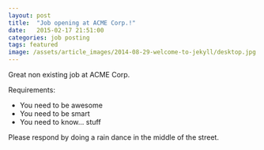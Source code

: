 ```yaml
---
layout: post
title:  "Job opening at ACME Corp.!"
date:   2015-02-17 21:51:00
categories: job posting
tags: featured
image: /assets/article_images/2014-08-29-welcome-to-jekyll/desktop.jpg
---
```

Great non existing job at ACME Corp.

Requirements:
- You need to be awesome
- You need to be smart
- You need to know... stuff

Please respond by doing a rain dance in the middle of the street.